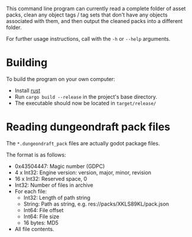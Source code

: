This command line program can currently read a complete folder of asset packs, clean any object tags / tag sets that
don't have any objects associated with them, and then output the cleaned packs into a different folder.

For further usage instructions, call with the `-h` or `--help` arguments.

# Building

To build the program on your own computer:
- Install [rust](https://www.rust-lang.org/)
- Run `cargo build --release` in the project's base directory.
- The executable should now be located in `target/release/`

# Reading dungeondraft pack files

The `*.dungeondraft_pack` files are actually godot package files.

The format is as follows:

- 0x43504447: Magic number (GDPC)
- 4 x Int32: Engine version: version, major, minor, revision
- 16 x Int32: Reserved space, 0
- Int32: Number of files in archive
- For each file:
  - Int32: Length of path string
  - String: Path as string, e.g. res://packs/XKLS89KL/pack.json
  - Int64: File offset
  - Int64: File size
  - 16 bytes: MD5
- All file contents.